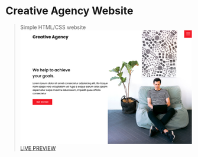 # Creative Agency Website

> Simple HTML/CSS website
![Creative Agency](/images/screenshot.png 'Creative Agency')
[LIVE PREVIEW]()
